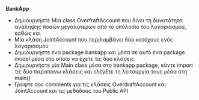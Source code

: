 **BankApp**  

- Δημιουργήστε Μία class OverfraftAccount που δίνει τη δυνατότητα ανάληψης
ποσών μεγαλύτερων από το υπόλοιπο του λογαριασμού, καθώς και
- Μία κλάση JointAccount που περιλαμβάνει δύο κατόχους ενός
λογαριασμού
- Δημιουργήστε ένα package bankapp και μέσα σε αυτό ένα package
model μέσα στο οποίο να έχετε τις δύο κλάσεις
- Δημιουργήστε μία Main class μέσα στο bankapp package, κάντε
import τις δύο παραπάνω κλάσεις και ελέγξτε τη λειτουργία τους
μέσα στη main()
- Γράψτε doc comments για τις κλάσεις OverdraftAccount και
JointAccount και τις μεθόδους του Public API